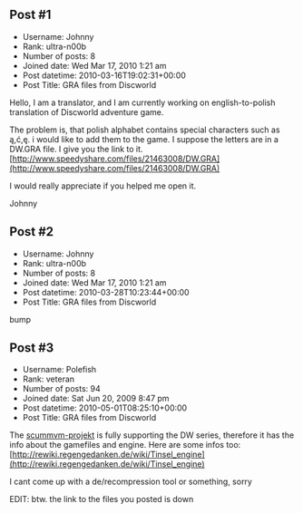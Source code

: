 ## Post #1
- Username: Johnny
- Rank: ultra-n00b
- Number of posts: 8
- Joined date: Wed Mar 17, 2010 1:21 am
- Post datetime: 2010-03-16T19:02:31+00:00
- Post Title: GRA files from Discworld

Hello,
I am a translator, and I am currently working on english-to-polish translation of Discworld adventure game.

The problem is, that polish alphabet contains special characters such as ą,ć,ę. i would like to add them to the game. I suppose the letters are in a DW.GRA file. I give you the link to it. [http://www.speedyshare.com/files/21463008/DW.GRA](http://www.speedyshare.com/files/21463008/DW.GRA)

I would really appreciate if you helped me open it.

Johnny
## Post #2
- Username: Johnny
- Rank: ultra-n00b
- Number of posts: 8
- Joined date: Wed Mar 17, 2010 1:21 am
- Post datetime: 2010-03-28T10:23:44+00:00
- Post Title: GRA files from Discworld

bump
## Post #3
- Username: Polefish
- Rank: veteran
- Number of posts: 94
- Joined date: Sat Jun 20, 2009 8:47 pm
- Post datetime: 2010-05-01T08:25:10+00:00
- Post Title: GRA files from Discworld

The [scummvm-projekt](http://www.scummvm.org/) is fully supporting the DW series, therefore it has the info about the gamefiles and engine. Here are some infos too: [http://rewiki.regengedanken.de/wiki/Tinsel_engine](http://rewiki.regengedanken.de/wiki/Tinsel_engine)

I cant come up with a de/recompression tool or something, sorry 

EDIT: btw. the link to the files you posted is down
